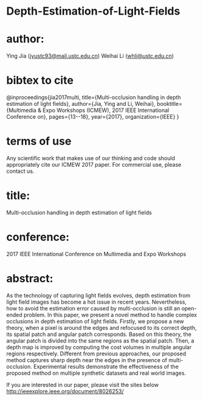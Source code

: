 # Depth-Estimation-of-Light-Fields
# author:
Ying Jia (jyustc93@mail.ustc.edu.cn)
Weihai Li (whli@ustc.edu.cn)
# bibtex to cite
@inproceedings{jia2017multi,
  title={Multi-occlusion handling in depth estimation of light fields},
  author={Jia, Ying and Li, Weihai},
  booktitle={Multimedia \& Expo Workshops (ICMEW), 2017 IEEE International Conference on},
  pages={13--18},
  year={2017},
  organization={IEEE}
}
# terms of use
Any scientific work that makes use of our thinking and code should appropriately cite our ICMEW 2017 paper. For commercial use, please contact us.
# title: 
Multi-occlusion handling in depth estimation of light fields
# conference: 
2017 IEEE International Conference on Multimedia and Expo Workshops
# abstract:
As the technology of capturing light fields evolves, depth estimation from light field images has become a hot issue in recent years. Nevertheless, how to avoid the estimation error caused by multi-occlusion is still an open-ended problem. In this paper, we present a novel method to handle complex occlusions in depth estimation of light fields. Firstly, we propose a new theory, when a pixel is around the edges and refocused to its correct depth, its spatial patch and angular patch corresponds. Based on this theory, the angular patch is divided into the same regions as the spatial patch. Then, a depth map is improved by computing the cost volumes in multiple angular regions respectively. Different from previous approaches, our proposed method captures sharp depth near the edges in the presence of multi-occlusion. Experimental results demonstrate the effectiveness of the proposed method on multiple synthetic datasets and real world images.

If you are interested in our paper, please visit the sites below
http://ieeexplore.ieee.org/document/8026253/

